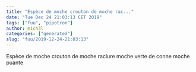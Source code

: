 ```yaml
---
title: "Espèce de moche crouton de moche rac..."
date: "Tue Dec 24 21:03:13 CET 2019"
tags: ["fuu", "pipotron"]
author: m1ch3l
categories: ["generated"]
slug: "fuu/2019-12-24-21:03:13"
---
```


Espèce de moche crouton de moche raclure moche verte de conne moche puante
